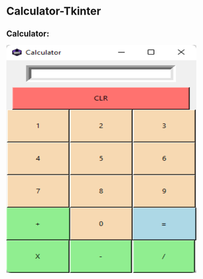 # Calculator-Tkinter



## Calculator:
<img src="https://github.com/ShreyashSomvanshi/Calculator-Tkinter/blob/main/images/calc.png" alt="Calculator" width="500" height="600">
